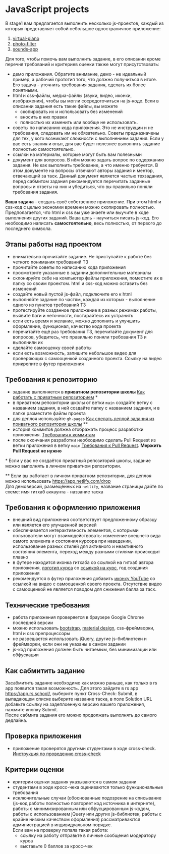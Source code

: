 # JavaScript projects

В stage1 вам предлагается выполнить несколько js-проектов, каждый из которых представляет собой небольшое одностраничное приложение:
1. [virtual-piano](stage1/tasks/virtual-piano.md) 
2. [photo-filter](stage1/tasks/photo-filter.md)
3. [sounds-app](stage1/tasks/sounds-app.md)

Для того, чтобы помочь вам выполнить задание, в его описании кроме перечня требований и критериев оценки также могут присутствовать:
- демо приложения. Обратите внимание, демо - не идеальный пример, а рабочий прототип того, что должно получиться в итоге. Его задача - уточнить требования задания, сделать их более понятными. 
- html и css-файлы, медиа-файлы (звуки, видео, иконки, изображения), чтобы вы могли сосредоточиться на js-коде. Если в описании задания есть такие файлы, вы можете
  - скопировать их и использовать без изменений
  - вносить в них правки 
  - полностью их изменить или вообще не использовать.
- советы по написанию кода приложения. Это не инструкции и не требования, следовать им не обязательно. Советы предназначены для тех, у кого возникают сложности с выполнением задания. Если у вас есть знания и опыт, для вас будет полезнее выполнить задание полностью самостоятельно.
- ссылки на материалы, которые могут быть вам полезными
- документ для вопросов. В нём можно задать вопрос по содержанию задания. Не как выполнить требование, а что именно требуется. В этом документе на вопросы отвечают авторы задания и ментор, отвечающий за таск. Данный документ является частью техзадания, перед сабмитом задания рекомендуется перечитать заданные вопросы и ответы на них и убедиться, что вы правильно поняли требования задания. 

**Ваша задача** - создать своё собственное приложение. При этом html и css-код с целью экономии времени можно скопировать полностью. Предполагается, что html и css вы уже знаете или выучите в ходе выполнения других заданий. Ваша цель - научиться писать js-код. Его необходимо написать **самостоятельно**, весь полностью, от первого до последнего символа.

## Этапы работы над проектом
- внимательно прочитайте задание. Не приступайте к работе без четкого понимания требований ТЗ
- прочитайте советы по написанию кода приложения
- просмотрите указанные в задании дополнительные материалы
- склонируйте себе на компьютер файлы приложения, поместите их в папку со своим проектом. html и css-код можно оставить без изменений
- создайте новый пустой js-файл, подключите его к html
- выполняйте задание по частям, каждая из которых - выполнение одного из пунктов требований ТЗ
- протестируйте созданное приложение в разных режимах работы, выявите баги и неточности, постарайтесь их устранить
- если есть время и желание, можно дополнить и улучшить оформление, функционал, качество кода проекта
- перечитайте ещё раз требования ТЗ, перечитайте документ для вопросов, убедитесь, что правильно поняли требования ТЗ и выполнили их
- сделайте самооценку своей работы
- если есть возможность, запишите небольшое видео для проверяющих с самооценкой созданного проекта. Ссылку на видео прикрепите в футер приложения

## Требования к репозиторию
- задание выполняется в **приватном репозитории школы** [Как работать с приватным репозиторием](https://docs.rs.school/#/private-repository?id=Как-работать-с-приватным-репозиторием) \*
- в приватном репозитории школы от ветки `main` создайте ветку с названием задания, в ней создайте папку с названием задания, и в папке разместите файлы проекта
- для деплоя используйте `gh-pages` [Как сделать деплой задания из приватного репозитория школы](https://docs.rs.school/#/private-repository?id=Как-сделать-деплой-задания-из-приватного-репозитория-школы) \**
- история коммитов должна отображать процесс разработки приложения. [Требования к коммитам](https://docs.rs.school/#/git-convention?id=Требования-к-именам-коммитов)
- после окончания разработки необходимо сделать Pull Request из ветки приложения в ветку `main` [Требования к Pull Request](https://docs.rs.school/#/pull-request-review-process?id=Требования-к-pull-request-pr). **Мержить Pull Request не нужно**

\* Если у вас не создаётся приватный репозиторий школы, задание можно выполнять в личном приватном репозитории.

\** Если вы работает в личном приватном репозитории, для деплоя можно использовать https://app.netlify.com/drop  
Для демоверсий, размещённых на `netlify`, название страницы дайте по схеме: имя гитхаб аккаунта - название таска

## Требования к оформлению приложения
- внешний вид приложения соответствует предложенному образцу или является его улучшенной версией
- обеспечивается интерактивность элементов, с которыми пользователи могут взаимодействовать: изменение внешнего вида самого элемента и состояния курсора при наведении, использование разных стилей для активного и неактивного состояния элемента, переход между разными стилями происходит плавно
- в футере находится иконка гитхаба со ссылкой на гитхаб автора приложения, [логотип курса](https://rs.school/images/rs_school_js.svg) со [ссылкой на курс](https://rs.school/js/), год создания приложения
- рекомендуется в футер приложения добавить [иконку YouTube](https://upload.wikimedia.org/wikipedia/commons/0/09/YouTube_full-color_icon_%282017%29.svg) со ссылкой на видео с самооценкой своего проекта. Отсутствие видео с самооценкой не является поводом для снижения балла за таск.

## Технические требования
- работа приложения проверяется в браузере Google Chrome последней версии
- можно использовать [bootstrap](https://getbootstrap.com/), [material design](https://material.io/), css-фреймворки, html и css препроцессоры
- не разрешается использовать jQuery, другие js-библиотеки и фреймворки, если они не указаны в самом задании
- js-код приложения должен быть читаемым, без минимизации или обфускации

## Как сабмитить задание
Засабмитить задание необходимо как можно раньше, как только в rs app появится такая возможность. Для этого зайдите в rs app https://app.rs.school/, выберите пункт Cross-Check: Submit, в выпадающем списке выберите название таска, в поле Solution URL добавьте ссылку на задеплоенную версию вашего приложения, нажмите кнопку Submit.   
После сабмита задания его можно продолжать выполнять до самого дедлайна.

## Проверка приложения
- приложение проверятся другими студентами в ходе cross-check. [Инструкция по проведению cross-check](https://docs.rs.school/#/cross-check-flow)

## Критерии оценки
- критерии оценки задания указываются в самом задании
- студентами в ходе кросс-чека оцениваются только функциональные требования
- исключительные случаи (обоснованные подозрение на списывание (js-код работы полностью повторяет код источника в интернете), работы с минимизированным или обфусцированным js-кодом, работы с использованием jQuery или других js-библиотек, работы с крайне низким качеством оформления) рассматриваются администрацией в индивидуальном порядке.  
Если вам на проверку попала такая работа:
  - ссылку на работу отправьте в личные сообщения модератору курса
  - выставьте 0 баллов за кросс-чек 